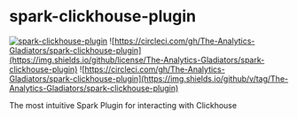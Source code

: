 # spark-clickhouse-plugin

[![spark-clickhouse-plugin](https://circleci.com/gh/The-Analytics-Gladiators/spark-clickhouse-plugin.svg?style=svg)](https://circleci.com/gh/The-Analytics-Gladiators/spark-clickhouse-plugin)
![https://circleci.com/gh/The-Analytics-Gladiators/spark-clickhouse-plugin](https://img.shields.io/github/license/The-Analytics-Gladiators/spark-clickhouse-plugin)
![https://circleci.com/gh/The-Analytics-Gladiators/spark-clickhouse-plugin](https://img.shields.io/github/v/tag/The-Analytics-Gladiators/spark-clickhouse-plugin)


The most intuitive Spark Plugin for interacting with Clickhouse
